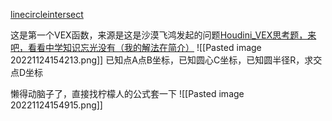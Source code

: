 [linecircleintersect](https://www.bilibili.com/video/BV1WV4y1n75V)

这是第一个VEX函数，来源是这是沙漠飞鸿发起的问题[Houdini_VEX思考题，来吧，看看中学知识忘光没有（我的解法在简介）](https://www.bilibili.com/video/BV1uu411B7ed)
![[Pasted image 20221124154213.png]]
已知点A点B坐标，已知圆心C坐标，已知圆半径R，求交点D坐标

懒得动脑子了，直接找柠檬人的公式套一下
![[Pasted image 20221124154915.png]]